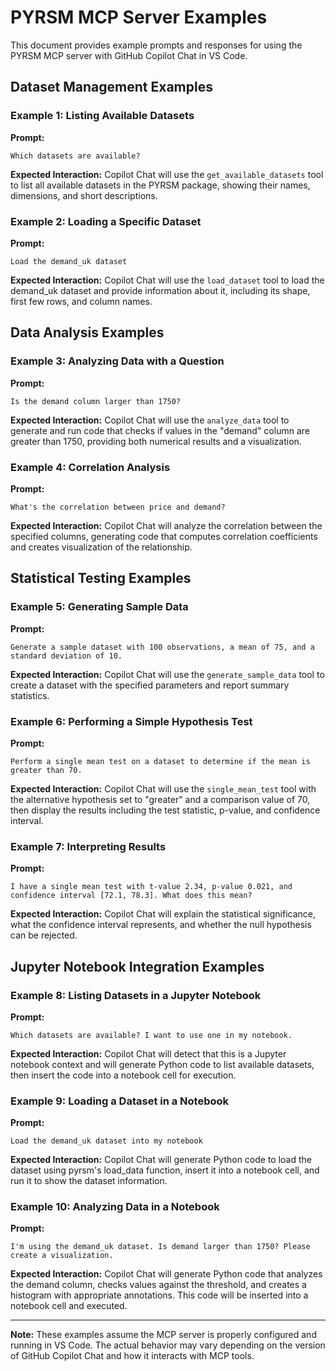 # PYRSM MCP Server Examples

This document provides example prompts and responses for using the PYRSM MCP server with GitHub Copilot Chat in VS Code.

## Dataset Management Examples

### Example 1: Listing Available Datasets

**Prompt:**
```
Which datasets are available?
```

**Expected Interaction:**
Copilot Chat will use the `get_available_datasets` tool to list all available datasets in the PYRSM package, showing their names, dimensions, and short descriptions.

### Example 2: Loading a Specific Dataset

**Prompt:**
```
Load the demand_uk dataset
```

**Expected Interaction:**
Copilot Chat will use the `load_dataset` tool to load the demand_uk dataset and provide information about it, including its shape, first few rows, and column names.

## Data Analysis Examples

### Example 3: Analyzing Data with a Question

**Prompt:**
```
Is the demand column larger than 1750?
```

**Expected Interaction:**
Copilot Chat will use the `analyze_data` tool to generate and run code that checks if values in the "demand" column are greater than 1750, providing both numerical results and a visualization.

### Example 4: Correlation Analysis

**Prompt:**
```
What's the correlation between price and demand?
```

**Expected Interaction:**
Copilot Chat will analyze the correlation between the specified columns, generating code that computes correlation coefficients and creates visualization of the relationship.

## Statistical Testing Examples

### Example 5: Generating Sample Data

**Prompt:**
```
Generate a sample dataset with 100 observations, a mean of 75, and a standard deviation of 10.
```

**Expected Interaction:**
Copilot Chat will use the `generate_sample_data` tool to create a dataset with the specified parameters and report summary statistics.

### Example 6: Performing a Simple Hypothesis Test

**Prompt:**
```
Perform a single mean test on a dataset to determine if the mean is greater than 70.
```

**Expected Interaction:**
Copilot Chat will use the `single_mean_test` tool with the alternative hypothesis set to "greater" and a comparison value of 70, then display the results including the test statistic, p-value, and confidence interval.

### Example 7: Interpreting Results

**Prompt:**
```
I have a single mean test with t-value 2.34, p-value 0.021, and confidence interval [72.1, 78.3]. What does this mean?
```

**Expected Interaction:**
Copilot Chat will explain the statistical significance, what the confidence interval represents, and whether the null hypothesis can be rejected.

## Jupyter Notebook Integration Examples

### Example 8: Listing Datasets in a Jupyter Notebook

**Prompt:**
```
Which datasets are available? I want to use one in my notebook.
```

**Expected Interaction:**
Copilot Chat will detect that this is a Jupyter notebook context and will generate Python code to list available datasets, then insert the code into a notebook cell for execution.

### Example 9: Loading a Dataset in a Notebook

**Prompt:**
```
Load the demand_uk dataset into my notebook
```

**Expected Interaction:**
Copilot Chat will generate Python code to load the dataset using pyrsm's load_data function, insert it into a notebook cell, and run it to show the dataset information.

### Example 10: Analyzing Data in a Notebook

**Prompt:**
```
I'm using the demand_uk dataset. Is demand larger than 1750? Please create a visualization.
```

**Expected Interaction:**
Copilot Chat will generate Python code that analyzes the demand column, checks values against the threshold, and creates a histogram with appropriate annotations. This code will be inserted into a notebook cell and executed.

---

**Note:** These examples assume the MCP server is properly configured and running in VS Code. The actual behavior may vary depending on the version of GitHub Copilot Chat and how it interacts with MCP tools.